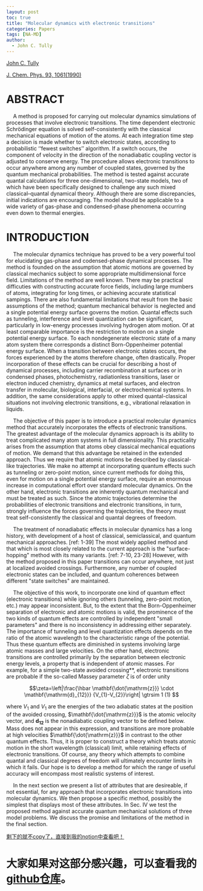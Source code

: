 ```yaml
---
layout: post
toc: true
title: "Molecular dynamics with electronic transitions"
categories: Papers
tags: [NA-MD]
author:
  - John C. Tully
---
```


[John C. Tully](https://chem.yale.edu/faculty/john-tully "John C. Tully") 

[J. Chem. Phys. 93, 1061(1990)](https://doi.org/10.1063.1.459170 "Molecular dynamics with electronic transitions")

# ABSTRACT

&emsp; A method is proposed for carrying out molecular dynamics simulations of processes that involve electronic transitions. The time dependent electronic Schrödinger equation is solved self-consistently with the classical mechanical equations of motion of the atoms. At each integration time step a decision is made whether to switch electronic states, according to probabilistic ‘‘fewest switches’’ algorithm. If a switch occurs, the component of velocity in the direction of the nonadiabatic coupling vector is adjusted to conserve energy. The procedure allows electronic transitions to occur anywhere among any number of coupled states, governed by the quantum mechanical probabilities. The method is tested against accurate quantal calculations for three one-dimensional, two-state models, two of which have been specifically designed to challenge any such mixed classical–quantal dynamical theory. Although there are some discrepancies, initial indications are encouraging. The model should be applicable to a wide variety of gas-phase and condensed-phase phenomena occurring even down to thermal energies.

# INTRODUCTION
&emsp; The molecular dynamics technique has proved to be a very powerful tool for elucidating gas-phase and codensed-phase dynamical processes. The method is founded on the assumption that atomic motions are governed by classical mechanics subject to some appropriate multidimensional force field. Limitations of the method are well known. There may be practical difficuties with constructing accurate force fields, including large mumbers of atoms, integrating for long times, or achieving accurate statistical sampings. There are also fundamental limitations that result from the basic assumptions of the method; quantum mechanical behavior is neglected and a single potential energy surface governs the motion. Quantal effects such as tunneling, interference and level quantization can be significant, particularly in low-energy processes involving hydrogen atom motion. Of at least comparable importance is the restriction to motion on a single potential energy surface. To each nondegenerate electronic state of a many atom system there corresponds a distinct Born-Oppenheimer potential energy surface. When a transition between electronic states occurs, the forces experienced by the atoms therefore change, often drastically. Proper incorporation of these effects can be crucial for describing a host of dynamical processes, including carrier recombination at surfaces or in condensed phases, photochemistry, radiationless transitions, laser or electron induced chemistry, dynamics at metal surfaces, and electron transfer in molecular, biological, interfacial, or electrochemical systems. In addition, the same considerations apply to other mixed quantal-classical situations not involving electronic transitions, e.g., vibrational relaxation in liquids.

&emsp; The objective of this paper is to introduce a practical molecular dynamics method that accurately incorporates the effects of electronic transitions. The greatest advantage of the molecular dynamics approach is its ability to treat complicated many atom systems in full dimensionality. This practicality arises from the assumption that atoms obey classical mechanical equations of motion. We demand that this advantage be retained in the extended approach. Thus we require that atomic motions be described by classical-like trajectories. We make no attempt at incorporating quantum effects such as tunneling or zero-point motion, since current methods for doing this, even for motion on a single potential energy surface, require an enormous increase in computational effort over standard molecular dynamics. On the other hand, electronic transitions are inherently quantum mechanical and must be treated as such. Since the atomic trajectories determine the probabilities of electronic transitions and electronic transitions, in turn, strongly influence the forces governing the trajectories, the theory must treat self-consistently the classical and quantal degrees of freedom.

&emsp; The treatment of nonadiabatic effects in molecular dynamics has a long history, with development of a host of classical, semiclassical, and quantum mechanical approaches. [ref: 1-39] The most widely applied method and that which is most closely related to the current approach is the "surface-hopping" method with its many variants. [ref: 7-10, 23-28] However, with the method proposed in this paper transitions can occur anywhere, not just at localized avoided crossings. Furthermore, any number of coupled electronic states can be included, and quantum coherences between different "state switches" are maintained.

&emsp; The objective of this work, to incorporate one kind of quantum effect (electronic transitions) while ignoring others (tunneling, zero-point motion, etc.) may appear inconsistent. But, to the extent that the Born-Oppenheimer separation of electronic and atomic motions is valid, the prominence of the two kinds of quantum effects are controlled by independent "small parameters" and there is no inconsistency in addressing either separately. The importance of tunneling and level quantization effects depends on the ratio of the atomic wavelength to the characteristic range of the potential. Thus these quantum effects are diminished in systems involving large atomic masses and large velocities. On the other hand, electronic transitions are controlled primarily by the separation between electronic energy levels, a property that is independent of atomic masses. For example, for a simple two-state avoided crossing**, electronic transitions are probable if the so-called Massey parameter $\zeta$ is of order unity

$$\zeta=\left|\frac{\hbar \mathbf{\dot{\mathrm{z}}} \cdot \mathbf{\mathrm{d}_{12}}} {V_{1}-V_{2}}\right| \gtrsim 1    (1) $$                

where $V_1$ and $V_1$ are the energies of the two adiabatic states at the position of the avoided crossing, $\mathbf{\dot{\mathrm{z}}}$ is the atomic velocity vector, and $\mathbf{d_{12}}$ is the nonadiabatic coupling vector to be defined below. Mass does not appear in this expression, and transitions are more probable at high velocities $\mathbf{\dot{\mathrm{z}}}$ in contrast to the other quantum effects. Thus, it is proper to construct a theory which treats atomic motion in the short wavelength (classical) limit, while retaining effects of electronic transitions. Of course, any theory which attempts to combine quantal and classical degrees of freedom will ultimately encounter limits in which it fails. Our hope is to develop a method for which the range of useful accuracy will encompass most realistic systems of interest.

&emsp; In the next section we present a list of attributes that are desireable, if not essential, for any approach that incorporates electronic transitions into molecular dynamics. We then propose a specific method, possibly the simplest that displays most of these attributes. In Sec. IV we test the proposed method against accurate quantum mechanical solutions of three model problems. We discuss the promise and limitations of the method in the final section.

[剩下的就不copy了，直接到我的notion中查看吧！](https://yonghaozhu.notion.site/1-John-C-Tully-Molecular-dynamics-with-electronic-transitions-3f6168acbee54c0db447617b404632ed "My Notion")

# 大家如果对这部分感兴趣，可以查看我的[github仓库](https://github.com/yonghao-zhu/Tully_FSSH "Tully FSSH")。
